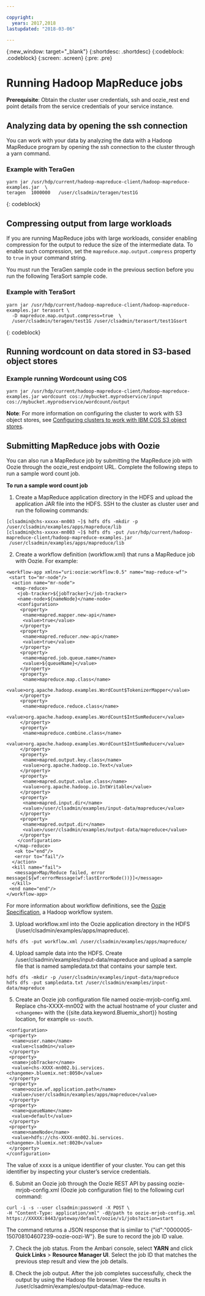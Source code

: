 ```yaml
---

copyright:
  years: 2017,2018
lastupdated: "2018-03-06"

---
```


<!-- Attribute definitions -->
{:new_window: target="_blank"}
{:shortdesc: .shortdesc}
{:codeblock: .codeblock}
{:screen: .screen}
{:pre: .pre}

# Running Hadoop MapReduce jobs

**Prerequisite**: Obtain the cluster user credentials, ssh and oozie_rest end point details from the service credentials of your service instance.

## Analyzing data by opening the ssh connection

You can work with your data by analyzing the data with a Hadoop MapReduce program by opening the ssh connection to the cluster through a yarn command.

### Example with TeraGen

```
yarn jar /usr/hdp/current/hadoop-mapreduce-client/hadoop-mapreduce-examples.jar  \
teragen  1000000   /user/clsadmin/teragen/test1G
```
{: codeblock}

## Compressing output from large workloads

If you are running MapReduce jobs with large workloads, consider enabling compression for the output to reduce the size of the intermediate data. To enable such compression, set the `mapreduce.map.output.compress` property to `true` in your command string.

You must run the TeraGen sample code in the previous section before you run the following TeraSort sample code.

### Example with TeraSort

```
yarn jar /usr/hdp/current/hadoop-mapreduce-client/hadoop-mapreduce-examples.jar terasort \
  -D mapreduce.map.output.compress=true  \
  /user/clsadmin/teragen/test1G /user/clsadmin/terasort/test1Gsort
```
{: codeblock}

## Running wordcount on data stored in S3-based object stores

### Example running Wordcount using COS
```
yarn jar /usr/hdp/current/hadoop-mapreduce-client/hadoop-mapreduce-examples.jar wordcount cos://mybucket.myprodservice/input cos://mybucket.myprodservice/wordcount/output
```

**Note**: For more information on configuring the cluster to work with S3 object stores, see [Configuring clusters to work with IBM COS S3 object stores](./configure-COS-S3-object-storage.html).

## Submitting MapReduce jobs with Oozie
You can also run a MapReduce job by submitting the MapReduce job with Oozie through the oozie_rest endpoint URL. Complete the following steps to run a sample word count job.

**To run a sample word count job**

1. Create a MapReduce application directory in the HDFS and upload the application JAR file into the HDFS. SSH to the cluster as cluster user and run the following commands:
```
[clsadmin@chs-xxxxx-mn003 ~]$ hdfs dfs -mkdir -p /user/clsadmin/examples/apps/mapreduce/lib
[clsadmin@chs-xxxxx-mn003 ~]$ hdfs dfs -put /usr/hdp/current/hadoop-mapreduce-client/hadoop-mapreduce-examples.jar
 /user/clsadmin/examples/apps/mapreduce/lib
```
2. Create a workflow definition (workflow.xml) that runs a MapReduce job with Oozie. For example:
```
<workflow-app xmlns="uri:oozie:workflow:0.5" name="map-reduce-wf">
 <start to="mr-node"/>
  <action name="mr-node">
   <map-reduce>
    <job-tracker>${jobTracker}</job-tracker>
    <name-node>${nameNode}</name-node>
    <configuration>
     <property>
      <name>mapred.mapper.new-api</name>
      <value>true</value>
     </property>
     <property>
      <name>mapred.reducer.new-api</name>
      <value>true</value>
     </property>
     <property>
      <name>mapred.job.queue.name</name>
      <value>${queueName}</value>
     </property>
     <property>
      <name>mapreduce.map.class</name>
      <value>org.apache.hadoop.examples.WordCount$TokenizerMapper</value>
     </property>
     <property>
      <name>mapreduce.reduce.class</name>
      <value>org.apache.hadoop.examples.WordCount$IntSumReducer</value>
     </property>
     <property>
      <name>mapreduce.combine.class</name>
      <value>org.apache.hadoop.examples.WordCount$IntSumReducer</value>
     </property>
     <property>
      <name>mapred.output.key.class</name>
      <value>org.apache.hadoop.io.Text</value>
     </property>
     <property>
      <name>mapred.output.value.class</name>
      <value>org.apache.hadoop.io.IntWritable</value>
     </property>
     <property>
      <name>mapred.input.dir</name>
      <value>/user/clsadmin/examples/input-data/mapreduce</value>
     </property>
     <property>
      <name>mapred.output.dir</name>
      <value>/user/clsadmin/examples/output-data/mapreduce</value>
     </property>
    </configuration>
   </map-reduce>
   <ok to="end"/>
   <error to="fail"/>
  </action>
  <kill name="fail">
   <message>Map/Reduce failed, error message[${wf:errorMessage(wf:lastErrorNode())}]</message>
  </kill>
 <end name="end"/>
</workflow-app>
```
 For more information about workflow definitions, see the [Oozie Specification](https://oozie.apache.org/docs/4.2.0/WorkflowFunctionalSpec.html), a Hadoop workflow system.

3. Upload workflow.xml into the Oozie application directory in the HDFS (/user/clsadmin/examples/apps/mapreduce).
```
hdfs dfs -put workflow.xml /user/clsadmin/examples/apps/mapreduce/
```  

4. Upload sample data into the HDFS. Create /user/clsadmin/examples/input-data/mapreduce and upload a sample file that is named sampledata.txt that contains your sample text.
```
hdfs dfs -mkdir -p /user/clsadmin/examples/input-data/mapreduce
hdfs dfs -put sampledata.txt /user/clsadmin/examples/input-data/mapreduce
```

5. Create an Oozie job configuration file named oozie-mrjob-config.xml. Replace chs-XXXX-mn002 with the actual hostname of your cluster and  `<changeme>` with the {{site.data.keyword.Bluemix_short}} hosting location, for example `us-south`.
```
<configuration>
 <property>
  <name>user.name</name>
  <value>clsadmin</value>
 </property>
 <property>
  <name>jobTracker</name>
  <value>chs-XXXX-mn002.bi.services.<changeme>.bluemix.net:8050</value>
 </property>
 <property>
  <name>oozie.wf.application.path</name>
  <value>/user/clsadmin/examples/apps/mapreduce</value>
 </property>
 <property>
  <name>queueName</name>
  <value>default</value>
 </property>
 <property>
  <name>nameNode</name>
  <value>hdfs://chs-XXXX-mn002.bi.services.<changeme>.bluemix.net:8020</value>
 </property>
</configuration>
```
 The value of xxxx is a unique identifier of your cluster. You can get this identifier by inspecting your cluster’s service credentials.

6. Submit an Oozie job through the Oozie REST API by passing oozie-mrjob-config.xml (Oozie job configuration file) to the following curl command:
```
curl -i -s --user clsadmin:password -X POST \
-H "Content-Type: application/xml" -d@/path to oozie-mrjob-config.xml
https://XXXXX:8443/gateway/default/oozie/v1/jobs?action=start
```
 The command returns a JSON response that is similar to {"id":"0000005-150708104607239-oozie-oozi-W"}. Be sure to record the job ID value.

7. Check the job status. From the Ambari console, select **YARN** and click **Quick Links** &gt; **Resource Manager UI**. Select the job ID that matches the previous step result and view the job details.

8. Check the job output. After the job completes successfully, check the output by using the Hadoop file browser. View the results in /user/clsadmin/examples/output-data/map-reduce.
